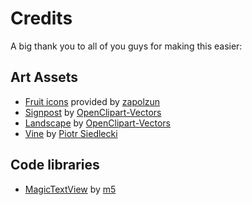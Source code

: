 # Credits

A big thank you to all of you guys for making this easier:

## Art Assets
* [Fruit icons](https://zapolzun.deviantart.com/art/Fruit-icons-set-free-551363511) provided by [zapolzun](https://zapolzun.deviantart.com)
* [Signpost](https://pixabay.com/en/sign-post-signage-wood-wooden-576727) by [OpenClipart-Vectors](https://pixabay.com/en/users/OpenClipart-Vectors-30363/)
* [Landscape](https://pixabay.com/en/landscape-spring-summer-fields-152502) by [OpenClipart-Vectors](https://pixabay.com/en/users/OpenClipart-Vectors-30363/)
* [Vine](http://www.publicdomainpictures.net/view-image.php?image=40785&picture=floral-frame-green-random-8) by [Piotr Siedlecki](http://whoami911.deviantart.com/)

## Code libraries
* [MagicTextView](https://github.com/m5/MagicTextView) by [m5](https://github.com/m5)
